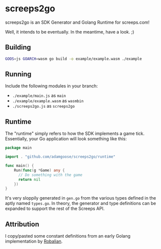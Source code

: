 # screeps2go

screeps2go is an SDK Generator and Golang Runtime for screeps.com!

Well, it intends to be eventually. In the meantime, have a look. ;)

## Building

```bash
GOOS=js GOARCH=wasm go build -o example/example.wasm ./example
```

## Running

Include the following modules in your branch:

- `./example/main.js` as `main`
- `./example/example.wasm` as `wasmbin`
- `./screeps2go.js` as `screeps2go`

## Runtime

The "runtime" simply refers to how the SDK implements a game tick. Essentially,
your Go application will look something like this:

```go
package main

import . "github.com/adamgoose/screeps2go/runtime"

func main() {
	Run(func(g *Game) any {
	  // Do something with the game
	  return nil
	})
}
```

It's very sloppily generated in `gen.go` from the various types defined in the
aptly named `types.go`. In theory, the generator and type definitions can be
expanded to support the rest of the Screeps API.

## Attribution

I copy/pasted some constant definitions from an early Golang implementation by
[Robalian](https://github.com/Robalian/goScreeps/tree/master).
